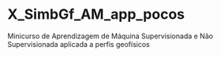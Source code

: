 # X_SimbGf_AM_app_pocos
Minicurso de Aprendizagem de Máquina Supervisionada e Não Supervisionada aplicada a perfis geofísicos

